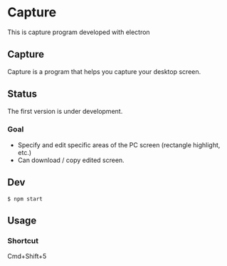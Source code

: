 
# Capture
This is capture program developed with electron

## Capture
Capture is a program that helps you capture your desktop screen.

## Status
The first version is under development.
### Goal
- Specify and edit specific areas of the PC screen (rectangle highlight, etc.)
- Can download / copy edited screen.

## Dev
```
$ npm start
```

## Usage
### Shortcut
Cmd+Shift+5
